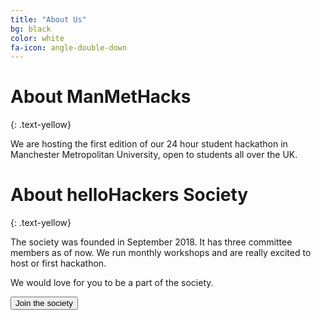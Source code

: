 ```yaml
---
title: "About Us"
bg: black
color: white
fa-icon: angle-double-down
---
```


# About ManMetHacks 
{: .text-yellow}

We are hosting the first edition of our 24 hour student hackathon in Manchester Metropolitan University, open to students all over the UK.

# About helloHackers Society
{: .text-yellow}

The society was founded in September 2018. It has three committee members as of now. We run monthly workshops and are really excited to host or first hackathon.

We would love for you to be a part of the society. 

<button class="button society" name="button" onclick=" window.open('https://www.theunionmmu.org/groups/hellohackers-society','_blank')">Join the society</button>


